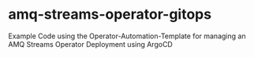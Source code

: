 # amq-streams-operator-gitops
Example Code using the Operator-Automation-Template for managing an AMQ Streams Operator Deployment using ArgoCD

